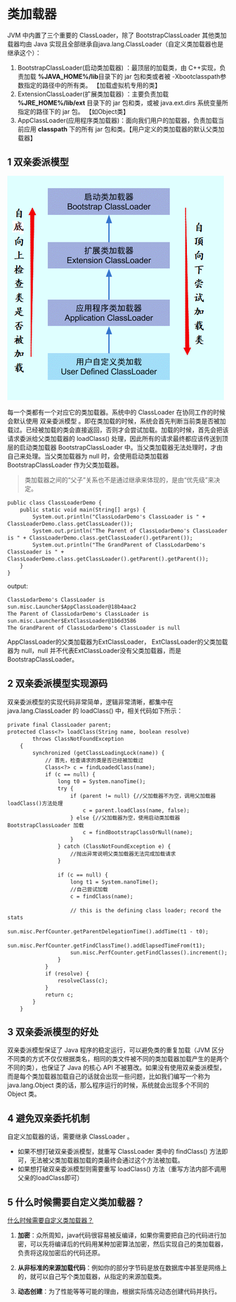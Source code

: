 # 类加载器

JVM 中内置了三个重要的 ClassLoader，除了 BootstrapClassLoader 其他类加载器均由 Java 实现且全部继承自java.lang.ClassLoader（自定义类加载器也是继承这个）：
 
1.	BootstrapClassLoader(启动类加载器) ：最顶层的加载类，由 C++实现，负责加载 **%JAVA_HOME%/lib**目录下的 jar 包和类或者被 -Xbootclasspath参数指定的路径中的所有类。 【加载虚拟机专用的类】
2.	ExtensionClassLoader(扩展类加载器) ：主要负责加载 **%JRE_HOME%/lib/ext** 目录下的 jar 包和类，或被 java.ext.dirs 系统变量所指定的路径下的 jar 包。 【如Object类】
3.	AppClassLoader(应用程序类加载器)：面向我们用户的加载器，负责加载当前应用 **classpath** 下的所有 jar 包和类。【用户定义的类加载器的默认父类加载器】

## 1 双亲委派模型

![model](media/1.png)

每一个类都有一个对应它的类加载器。系统中的 ClassLoader 在协同工作的时候会默认使用 双亲委派模型 。即在类加载的时候，系统会首先判断当前类是否被加载过。已经被加载的类会直接返回，否则才会尝试加载。加载的时候，首先会把该请求委派给父类加载器的 loadClass() 处理，因此所有的请求最终都应该传送到顶层的启动类加载器 BootstrapClassLoader 中。当父类加载器无法处理时，才由自己来处理。当父类加载器为 null 时，会使用启动类加载器 BootstrapClassLoader 作为父类加载器。

>类加载器之间的“父子”关系也不是通过继承来体现的，是由“优先级”来决定。

```
public class ClassLoaderDemo {  
    public static void main(String[] args) {  
        System.out.println("ClassLodarDemo's ClassLoader is " + ClassLoaderDemo.class.getClassLoader());  
        System.out.println("The Parent of ClassLodarDemo's ClassLoader is " + ClassLoaderDemo.class.getClassLoader().getParent());  
        System.out.println("The GrandParent of ClassLodarDemo's ClassLoader is " + ClassLoaderDemo.class.getClassLoader().getParent().getParent());  
    }  
} 
```
output:
```
ClassLodarDemo's ClassLoader is sun.misc.Launcher$AppClassLoader@18b4aac2  
The Parent of ClassLodarDemo's ClassLoader is sun.misc.Launcher$ExtClassLoader@1b6d3586  
The GrandParent of ClassLodarDemo's ClassLoader is null 
```
AppClassLoader的父类加载器为ExtClassLoader，
ExtClassLoader的父类加载器为 null，null 并不代表ExtClassLoader没有父类加载器，而是 BootstrapClassLoader。

## 2 双亲委派模型实现源码

双亲委派模型的实现代码非常简单，逻辑非常清晰，都集中在 java.lang.ClassLoader 的 loadClass() 中，相关代码如下所示：
```
private final ClassLoader parent;  
protected Class<?> loadClass(String name, boolean resolve)  
        throws ClassNotFoundException  
    {  
        synchronized (getClassLoadingLock(name)) {  
            // 首先，检查请求的类是否已经被加载过  
            Class<?> c = findLoadedClass(name);  
            if (c == null) {  
                long t0 = System.nanoTime();  
                try {  
                    if (parent != null) {//父加载器不为空，调用父加载器loadClass()方法处理  
                        c = parent.loadClass(name, false);  
                    } else {//父加载器为空，使用启动类加载器 BootstrapClassLoader 加载  
                        c = findBootstrapClassOrNull(name);  
                    }  
                } catch (ClassNotFoundException e) {  
                    //抛出异常说明父类加载器无法完成加载请求  
                }  
    
                if (c == null) {  
                    long t1 = System.nanoTime();  
                    //自己尝试加载  
                    c = findClass(name);  
    
                    // this is the defining class loader; record the stats  
                    sun.misc.PerfCounter.getParentDelegationTime().addTime(t1 - t0);  
                    sun.misc.PerfCounter.getFindClassTime().addElapsedTimeFrom(t1);  
                    sun.misc.PerfCounter.getFindClasses().increment();  
                }  
            }  
            if (resolve) {  
                resolveClass(c);  
            }  
            return c;  
        }  
    } 
```
## 3 双亲委派模型的好处

双亲委派模型保证了 Java 程序的稳定运行，可以避免类的重复加载（JVM 区分不同类的方式不仅仅根据类名，相同的类文件被不同的类加载器加载产生的是两个不同的类），也保证了 Java 的核心 API 不被篡改。如果没有使用双亲委派模型，而是每个类加载器加载自己的话就会出现一些问题，比如我们编写一个称为 java.lang.Object 类的话，那么程序运行的时候，系统就会出现多个不同的 Object 类。

## 4 避免双亲委托机制

自定义加载器的话，需要继承 ClassLoader 。
* 如果不想打破双亲委派模型，就重写 ClassLoader 类中的 findClass() 方法即可，无法被父类加载器加载的类最终会通过这个方法被加载。
* 如果想打破双亲委派模型则需要重写 loadClass() 方法（重写方法内部不调用父亲的loadClass即可）

## 5 什么时候需要自定义类加载器？

[什么时候需要自定义类加载器？](https://blog.csdn.net/mrlin6688/article/details/104709740/)

1. **加密**：众所周知，java代码很容易被反编译，如果你需要把自己的代码进行加密，可以先将编译后的代码用某种加密算法加密，然后实现自己的类加载器，负责将这段加密后的代码还原。

2. **从非标准的来源加载代码**：例如你的部分字节码是放在数据库中甚至是网络上的，就可以自己写个类加载器，从指定的来源加载类。

3. **动态创建**：为了性能等等可能的理由，根据实际情况动态创建代码并执行。